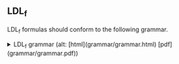 ## LDL<sub>f</sub>

LDL<sub>f</sub> formulas should conform to the following grammar.

<details>
<summary>
LDL<sub>f</sub> grammar
(alt: [html](grammar/grammar.html) [pdf](grammar/grammar.pdf))
</summary>
<div><img alt="grammar" src="grammar/grammar.svg?sanitize=true"/></div>
</details>
